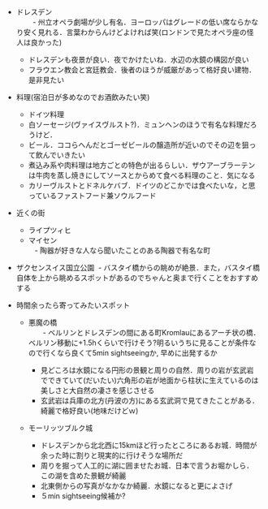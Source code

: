 - ドレスデン  
　 　- 州立オペラ劇場が少し有名．ヨーロッパはグレードの低い席ならかなり安く見れる．言葉わからんけどよければ笑(ロンドンで見たオペラ座の怪人は良かった)  
  - ドレスデンも夜景が良い．夜でかけたいね．水辺の水鏡の構図が良い  
  - フラウエン教会と宮廷教会．後者のほうが威厳があって格好良い建物．是非見たい  
 
- 料理(宿泊日が多めなのでお酒飲みたい笑)
  - ドイツ料理
  - 白ソーセージ(ヴァイスヴルスト?)．ミュンヘンのほうで有名な料理だろうけど．  
  - ビール．ココらへんだとゴーゼビールの醸造所が近いのでその辺を狙って飲んでいきたい  
  - 煮込み系や肉料理は地方ごとの特色が出るらしい．ザウアーブラーテンは牛肉を蒸し焼きにしてソースとからめて食べる料理のこと．気になる  
  - カリーヴルストとドネルケバブ．ドイツのどこかでは食べたいな，と思っているファストフード兼ソウルフード  
 
- 近くの街  
  - ライプツィヒ  
  - マイセン  
    - 陶器が好きな人なら聞いたことのある陶器で有名な町

- ザクセンスイス国立公園
  - バスタイ橋からの眺めが絶景．また，バスタイ橋自体を上から眺めるスポットがあるのでちゃんと奥まで行くことをおすすめする

- 時間余ったら寄ってみたいスポット
  - 悪魔の橋  
  　　- ベルリンとドレスデンの間にある町Kromlauにあるアーチ状の橋．ベルリン移動に+1.5hくらいで行けそう?明るいうちに見ることが条件なので行くなら良くて5min sightseeingか,
    早めに出発するか  
    - 見どころは水鏡になる円形の景観と周りの自然．周りの岩が玄武岩でできていて(だいたい)六角形の岩が地面から柱状に生えているのは美しさと大自然の凄さを感じさせる  
    - 玄武岩は兵庫の北方(丹波の方)にある玄武洞で見てきたことがある．綺麗で格好良い(地味だけどｗ)  
  
  - モーリッツブルク城  
    - ドレスデンから北北西に15kmほど行ったところにあるお城．時間が余った時に割りと現実的に行けそうな場所だ  
    - 周りを掘って人工的に湖に囲ませたお城．日本で言うお堀かしら．この湖を含めた景観が綺麗  
    - 北東側からの写真がなかなか綺麗．水鏡になると更によさげ  
    - ５min sightseeing候補か?
  

